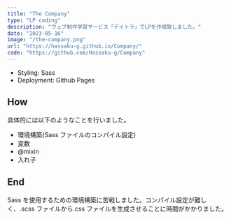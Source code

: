 ```yaml
---
title: "The Company"
type: "LP coding"
description: "ウェブ制作学習サービス「デイトラ」でLPを作成致しました。"
date: "2023-05-16"
image: "/the-company.png"
url: "https://hassaku-g.github.io/Company/"
code: "https://github.com/Hassaku-g/Company"
---
```


- Styling: Sass
- Deployment: Github Pages

## How

具体的には以下のようなことを行いました。

- 環境構築(Sass ファイルのコンパイル設定)
- 変数
- @mixin
- 入れ子

## End

Sass を使用するための環境構築に苦戦しました。コンパイル設定が難しく、.scss ファイルから.css ファイルを生成させることに時間がかかりました。

